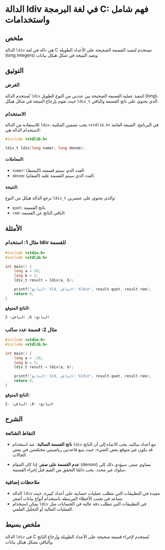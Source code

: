 <!--
Meta Description: # الدالة ldiv في لغة البرمجة C: فهم شامل واستخدامات ## ملخص الدالة `ldiv` هي دالة في لغة C تستخدم لتنفيذ القسمة الصحيحة على الأعداد الطويلة (long inte...
Meta Keywords: ldiv, القسمة, الناتج, الدالة, long
-->

# الدالة ldiv في لغة البرمجة C: فهم شامل واستخدامات

## ملخص
الدالة `ldiv` هي دالة في لغة C تستخدم لتنفيذ القسمة الصحيحة على الأعداد الطويلة (long integers) وتعيد النتيجة في شكل هيكل بيانات.

## التوثيق
### الغرض
تُستخدم الدالة `ldiv` لتنفيذ عملية القسمة الصحيحة بين عددين من النوع الطويل (long)، حيث تقوم بإرجاع النتيجة في شكل هيكل `ldiv_t` الذي يحتوي على ناتج القسمة والباقي.

### الاستخدام
للاستفادة من الدالة `ldiv`، يجب تضمين المكتبة `<stdlib.h>` في البرنامج. الصيغة العامة لاستخدام الدالة هي:

```c
#include <stdlib.h>

ldiv_t ldiv(long numer, long denom);
```

#### المعاملات:
- `numer`: العدد الذي سيتم قسمته (البسط).
- `denom`: العدد الذي سيتم القسمة عليه (المقام).

#### النتيجة:
ترجع الدالة هيكل من النوع `ldiv_t` والذي يحتوي على عنصرين:
- `quot`: ناتج القسمة.
- `rem`: الباقي الناتج عن القسمة.

## الأمثلة
### مثال 1: استخدام ldiv للقسمة
```c
#include <stdio.h>
#include <stdlib.h>

int main() {
    long a = 20;
    long b = 3;
    ldiv_t result = ldiv(a, b);

    printf("الناتج: %ld, الباقي: %ld\n", result.quot, result.rem);
    return 0;
}
```
**الناتج المتوقع:**
```
الناتج: 6, الباقي: 2
```

### مثال 2: قسمة عدد سالب
```c
#include <stdio.h>
#include <stdlib.h>

int main() {
    long a = -20;
    long b = 3;
    ldiv_t result = ldiv(a, b);

    printf("الناتج: %ld, الباقي: %ld\n", result.quot, result.rem);
    return 0;
}
```
**الناتج المتوقع:**
```
الناتج: -6, الباقي: -2
```

## الشرح
### النقاط الشائعة
- **ناتج القسمة السالبة**: عند استخدام `ldiv` مع أعداد سالبة، يجب الانتباه إلى أن الناتج قد يكون غير متوقع بعض الشيء، حيث يتبع قاعدتين رياضيتين مختلفتين في بعض الحالات.
  
- **عدم القسمة على صفر**: إذا كان المقام (denom) يساوي صفر، سيؤدي ذلك إلى سلوك غير محدد. يجب دائمًا التحقق من القيم قبل إجراء القسمة.

### ملاحظات إضافية
- الدالة `ldiv` مفيدة في التطبيقات التي تتطلب عمليات حسابية على أعداد كبيرة، حيث تساعد في تجنب الأخطاء المرتبطة باستخدام أنواع بيانات أصغر.
- يمكن استخدام `ldiv` في التطبيقات التي تتطلب دقة عالية في الحسابات مثل العمليات المالية أو التحليل العلمي.

## ملخص بسيط
الدالة `ldiv` في C تُستخدم لإجراء قسمة صحيحة على الأعداد الطويلة وإرجاع الناتج والباقي بشكل هيكل بيانات.